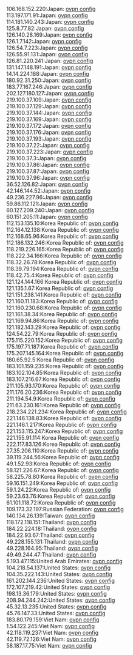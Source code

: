 106.168.152.220:Japan: [ovpn config](vpn/106_168_152_220.ovpn)  
113.197.171.91:Japan: [ovpn config](vpn/113_197_171_91.ovpn)  
114.181.140.243:Japan: [ovpn config](vpn/114_181_140_243.ovpn)  
125.8.77.82:Japan: [ovpn config](vpn/125_8_77_82.ovpn)  
126.140.28.169:Japan: [ovpn config](vpn/126_140_28_169.ovpn)  
126.1.7.142:Japan: [ovpn config](vpn/126_1_7_142.ovpn)  
126.54.7.223:Japan: [ovpn config](vpn/126_54_7_223.ovpn)  
126.55.91.131:Japan: [ovpn config](vpn/126_55_91_131.ovpn)  
126.81.220.241:Japan: [ovpn config](vpn/126_81_220_241.ovpn)  
131.147.148.191:Japan: [ovpn config](vpn/131_147_148_191.ovpn)  
14.14.224.188:Japan: [ovpn config](vpn/14_14_224_188.ovpn)  
180.92.31.250:Japan: [ovpn config](vpn/180_92_31_250.ovpn)  
183.77.167.246:Japan: [ovpn config](vpn/183_77_167_246.ovpn)  
202.127.180.127:Japan: [ovpn config](vpn/202_127_180_127.ovpn)  
219.100.37.109:Japan: [ovpn config](vpn/219_100_37_109.ovpn)  
219.100.37.129:Japan: [ovpn config](vpn/219_100_37_129.ovpn)  
219.100.37.144:Japan: [ovpn config](vpn/219_100_37_144.ovpn)  
219.100.37.169:Japan: [ovpn config](vpn/219_100_37_169.ovpn)  
219.100.37.172:Japan: [ovpn config](vpn/219_100_37_172.ovpn)  
219.100.37.176:Japan: [ovpn config](vpn/219_100_37_176.ovpn)  
219.100.37.193:Japan: [ovpn config](vpn/219_100_37_193.ovpn)  
219.100.37.22:Japan: [ovpn config](vpn/219_100_37_22.ovpn)  
219.100.37.223:Japan: [ovpn config](vpn/219_100_37_223.ovpn)  
219.100.37.3:Japan: [ovpn config](vpn/219_100_37_3.ovpn)  
219.100.37.86:Japan: [ovpn config](vpn/219_100_37_86.ovpn)  
219.100.37.87:Japan: [ovpn config](vpn/219_100_37_87.ovpn)  
219.100.37.96:Japan: [ovpn config](vpn/219_100_37_96.ovpn)  
36.52.126.82:Japan: [ovpn config](vpn/36_52_126_82.ovpn)  
42.146.144.52:Japan: [ovpn config](vpn/42_146_144_52.ovpn)  
49.236.227.96:Japan: [ovpn config](vpn/49_236_227_96.ovpn)  
59.86.112.121:Japan: [ovpn config](vpn/59_86_112_121.ovpn)  
60.127.209.240:Japan: [ovpn config](vpn/60_127_209_240.ovpn)  
60.151.205.11:Japan: [ovpn config](vpn/60_151_205_11.ovpn)  
112.153.135.10:Korea Republic of: [ovpn config](vpn/112_153_135_10.ovpn)  
112.164.12.138:Korea Republic of: [ovpn config](vpn/112_164_12_138.ovpn)  
112.168.65.96:Korea Republic of: [ovpn config](vpn/112_168_65_96.ovpn)  
112.186.132.246:Korea Republic of: [ovpn config](vpn/112_186_132_246.ovpn)  
118.219.226.165:Korea Republic of: [ovpn config](vpn/118_219_226_165.ovpn)  
118.222.34.166:Korea Republic of: [ovpn config](vpn/118_222_34_166.ovpn)  
118.32.26.78:Korea Republic of: [ovpn config](vpn/118_32_26_78.ovpn)  
118.39.79.194:Korea Republic of: [ovpn config](vpn/118_39_79_194.ovpn)  
118.42.75.4:Korea Republic of: [ovpn config](vpn/118_42_75_4.ovpn)  
121.124.144.166:Korea Republic of: [ovpn config](vpn/121_124_144_166.ovpn)  
121.135.1.67:Korea Republic of: [ovpn config](vpn/121_135_1_67.ovpn)  
121.151.238.141:Korea Republic of: [ovpn config](vpn/121_151_238_141.ovpn)  
121.160.11.183:Korea Republic of: [ovpn config](vpn/121_160_11_183.ovpn)  
121.160.230.68:Korea Republic of: [ovpn config](vpn/121_160_230_68.ovpn)  
121.161.38.34:Korea Republic of: [ovpn config](vpn/121_161_38_34.ovpn)  
121.169.94.86:Korea Republic of: [ovpn config](vpn/121_169_94_86.ovpn)  
121.182.143.29:Korea Republic of: [ovpn config](vpn/121_182_143_29.ovpn)  
124.54.22.79:Korea Republic of: [ovpn config](vpn/124_54_22_79.ovpn)  
175.115.220.152:Korea Republic of: [ovpn config](vpn/175_115_220_152.ovpn)  
175.197.71.187:Korea Republic of: [ovpn config](vpn/175_197_71_187.ovpn)  
175.207.145.164:Korea Republic of: [ovpn config](vpn/175_207_145_164.ovpn)  
180.65.92.5:Korea Republic of: [ovpn config](vpn/180_65_92_5.ovpn)  
183.101.159.235:Korea Republic of: [ovpn config](vpn/183_101_159_235.ovpn)  
183.102.104.85:Korea Republic of: [ovpn config](vpn/183_102_104_85.ovpn)  
183.107.216.67:Korea Republic of: [ovpn config](vpn/183_107_216_67.ovpn)  
211.105.93.170:Korea Republic of: [ovpn config](vpn/211_105_93_170.ovpn)  
211.176.20.236:Korea Republic of: [ovpn config](vpn/211_176_20_236.ovpn)  
211.194.54.9:Korea Republic of: [ovpn config](vpn/211_194_54_9.ovpn)  
211.63.230.161:Korea Republic of: [ovpn config](vpn/211_63_230_161.ovpn)  
218.234.221.234:Korea Republic of: [ovpn config](vpn/218_234_221_234.ovpn)  
221.146.138.83:Korea Republic of: [ovpn config](vpn/221_146_138_83.ovpn)  
221.146.1.217:Korea Republic of: [ovpn config](vpn/221_146_1_217.ovpn)  
221.153.115.247:Korea Republic of: [ovpn config](vpn/221_153_115_247.ovpn)  
221.155.91.114:Korea Republic of: [ovpn config](vpn/221_155_91_114.ovpn)  
222.117.83.126:Korea Republic of: [ovpn config](vpn/222_117_83_126.ovpn)  
27.35.206.110:Korea Republic of: [ovpn config](vpn/27_35_206_110.ovpn)  
39.119.244.56:Korea Republic of: [ovpn config](vpn/39_119_244_56.ovpn)  
49.1.52.93:Korea Republic of: [ovpn config](vpn/49_1_52_93.ovpn)  
58.121.226.67:Korea Republic of: [ovpn config](vpn/58_121_226_67.ovpn)  
58.225.78.80:Korea Republic of: [ovpn config](vpn/58_225_78_80.ovpn)  
59.16.151.249:Korea Republic of: [ovpn config](vpn/59_16_151_249.ovpn)  
59.1.24.22:Korea Republic of: [ovpn config](vpn/59_1_24_22.ovpn)  
59.23.63.76:Korea Republic of: [ovpn config](vpn/59_23_63_76.ovpn)  
61.101.118.72:Korea Republic of: [ovpn config](vpn/61_101_118_72.ovpn)  
109.173.32.197:Russian Federation: [ovpn config](vpn/109_173_32_197.ovpn)  
140.134.26.139:Taiwan: [ovpn config](vpn/140_134_26_139.ovpn)  
118.172.118.151:Thailand: [ovpn config](vpn/118_172_118_151.ovpn)  
184.22.224.18:Thailand: [ovpn config](vpn/184_22_224_18.ovpn)  
184.22.93.67:Thailand: [ovpn config](vpn/184_22_93_67.ovpn)  
49.228.155.131:Thailand: [ovpn config](vpn/49_228_155_131.ovpn)  
49.228.164.95:Thailand: [ovpn config](vpn/49_228_164_95.ovpn)  
49.49.244.47:Thailand: [ovpn config](vpn/49_49_244_47.ovpn)  
5.193.47.115:United Arab Emirates: [ovpn config](vpn/5_193_47_115.ovpn)  
104.218.54.137:United States: [ovpn config](vpn/104_218_54_137.ovpn)  
104.35.222.143:United States: [ovpn config](vpn/104_35_222_143.ovpn)  
161.202.144.236:United States: [ovpn config](vpn/161_202_144_236.ovpn)  
172.107.219.42:United States: [ovpn config](vpn/172_107_219_42.ovpn)  
198.13.36.179:United States: [ovpn config](vpn/198_13_36_179.ovpn)  
208.94.244.242:United States: [ovpn config](vpn/208_94_244_242.ovpn)  
45.32.13.235:United States: [ovpn config](vpn/45_32_13_235.ovpn)  
45.76.147.33:United States: [ovpn config](vpn/45_76_147_33.ovpn)  
183.80.179.159:Viet Nam: [ovpn config](vpn/183_80_179_159.ovpn)  
1.54.122.245:Viet Nam: [ovpn config](vpn/1_54_122_245.ovpn)  
42.118.119.237:Viet Nam: [ovpn config](vpn/42_118_119_237.ovpn)  
42.119.72.126:Viet Nam: [ovpn config](vpn/42_119_72_126.ovpn)  
58.187.17.75:Viet Nam: [ovpn config](vpn/58_187_17_75.ovpn)  

